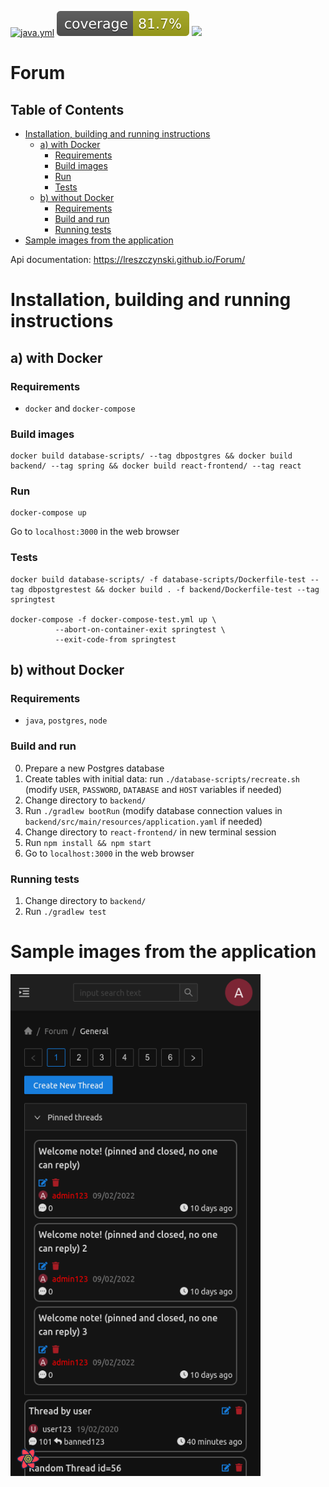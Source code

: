 [![java.yml](https://github.com/lreszczynski/Forum/actions/workflows/java.yml/badge.svg)](https://github.com/lreszczynski/Forum/actions/workflows/java.yml)
[![coverage](https://github.com/lreszczynski/Forum/blob/main/.github/badges/jacoco.svg)](https://github.com/lreszczynski/Forum/actions/workflows/java.yml)
<a href="https://codeclimate.com/github/lreszczynski/Forum/maintainability"><img src="https://api.codeclimate.com/v1/badges/9729012f6f93b09c1626/maintainability" /></a>

# Forum<!-- omit in toc -->

## Table of Contents<!-- omit in toc -->

- [Installation, building and running instructions](#installation-building-and-running-instructions)
  - [a) with Docker](#a-with-docker)
    - [Requirements](#requirements)
    - [Build images](#build-images)
    - [Run](#run)
    - [Tests](#tests)
  - [b) without Docker](#b-without-docker)
    - [Requirements](#requirements-1)
    - [Build and run](#build-and-run)
    - [Running tests](#running-tests)
- [Sample images from the application](#sample-images-from-the-application)

Api documentation: https://lreszczynski.github.io/Forum/

# Installation, building and running instructions

## a) with Docker

### Requirements

- `docker` and `docker-compose`

### Build images

```
docker build database-scripts/ --tag dbpostgres && docker build backend/ --tag spring && docker build react-frontend/ --tag react
```

### Run

```
docker-compose up
```

Go to `localhost:3000` in the web browser

### Tests

```
docker build database-scripts/ -f database-scripts/Dockerfile-test --tag dbpostgrestest && docker build . -f backend/Dockerfile-test --tag springtest

docker-compose -f docker-compose-test.yml up \
          --abort-on-container-exit springtest \
          --exit-code-from springtest
```

## b) without Docker

### Requirements

- `java`, `postgres`, `node`

### Build and run

0. Prepare a new Postgres database
1. Create tables with initial data: run
   `./database-scripts/recreate.sh` (modify `USER`, `PASSWORD`, `DATABASE` and `HOST` variables if needed)
2. Change directory to `backend/`
3. Run `./gradlew bootRun` (modify database connection values in `backend/src/main/resources/application.yaml` if needed)
4. Change directory to `react-frontend/` in new terminal session
5. Run `npm install && npm start`
6. Go to `localhost:3000` in the web browser

### Running tests

1. Change directory to `backend/`
2. Run `./gradlew test`

# Sample images from the application

<img src="./react-frontend/images/threads-mobile.png" width="400"/>

